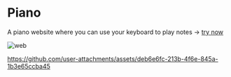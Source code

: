 # Piano

A piano website where you can use your keyboard to play notes -> [try now](https://abdurrafey-amir.github.io/piano-web/)

![web](https://github.com/user-attachments/assets/6ba563e7-81f3-42d8-9f8b-ef06339c0e9d)

https://github.com/user-attachments/assets/deb6e6fc-213b-4f6e-845a-1b3e65ccba45
